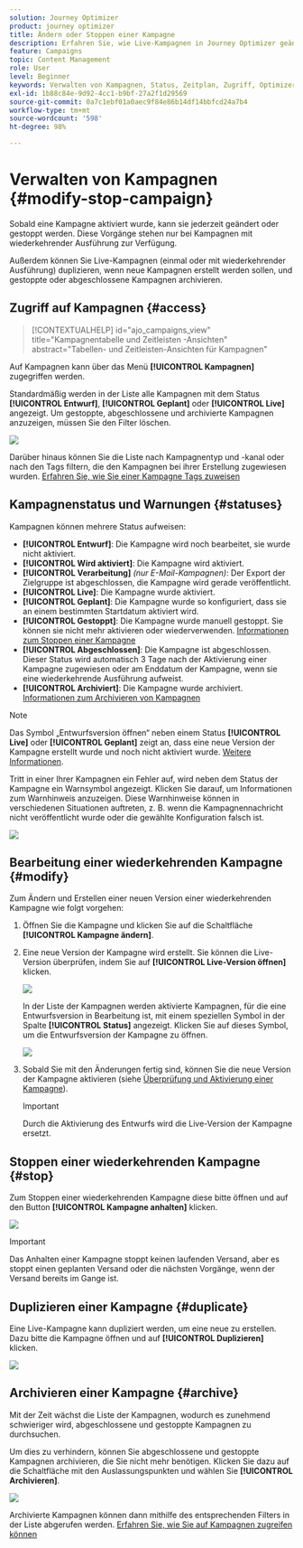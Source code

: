 ```yaml
---
solution: Journey Optimizer
product: journey optimizer
title: Ändern oder Stoppen einer Kampagne
description: Erfahren Sie, wie Live-Kampagnen in Journey Optimizer geändert, gestoppt oder dupliziert werden
feature: Campaigns
topic: Content Management
role: User
level: Beginner
keywords: Verwalten von Kampagnen, Status, Zeitplan, Zugriff, Optimizer
exl-id: 1b88c84e-9d92-4cc1-b9bf-27a2f1d29569
source-git-commit: 0a7c1ebf01a0aec9f84e86b14df14bbfcd24a7b4
workflow-type: tm+mt
source-wordcount: '598'
ht-degree: 98%

---
```


# Verwalten von Kampagnen {#modify-stop-campaign}

Sobald eine Kampagne aktiviert wurde, kann sie jederzeit geändert oder gestoppt werden. Diese Vorgänge stehen nur bei Kampagnen mit wiederkehrender Ausführung zur Verfügung.

Außerdem können Sie Live-Kampagnen (einmal oder mit wiederkehrender Ausführung) duplizieren, wenn neue Kampagnen erstellt werden sollen, und gestoppte oder abgeschlossene Kampagnen archivieren.

## Zugriff auf Kampagnen {#access}

>[!CONTEXTUALHELP]
>id="ajo_campaigns_view"
>title="Kampagnentabelle und Zeitleisten -Ansichten"
>abstract="Tabellen- und Zeitleisten-Ansichten für Kampagnen"

Auf Kampagnen kann über das Menü **[!UICONTROL Kampagnen]** zugegriffen werden.

Standardmäßig werden in der Liste alle Kampagnen mit dem Status **[!UICONTROL Entwurf]**, **[!UICONTROL Geplant]** oder **[!UICONTROL Live]** angezeigt. Um gestoppte, abgeschlossene und archivierte Kampagnen anzuzeigen, müssen Sie den Filter löschen.

![](assets/create-campaign-list.png)

Darüber hinaus können Sie die Liste nach Kampagnentyp und -kanal oder nach den Tags filtern, die den Kampagnen bei ihrer Erstellung zugewiesen wurden. [Erfahren Sie, wie Sie einer Kampagne Tags zuweisen](create-campaign.md#create)

## Kampagnenstatus und Warnungen {#statuses}

Kampagnen können mehrere Status aufweisen:

* **[!UICONTROL Entwurf]**: Die Kampagne wird noch bearbeitet, sie wurde nicht aktiviert.
* **[!UICONTROL Wird aktiviert]**: Die Kampagne wird aktiviert.
* **[!UICONTROL Verarbeitung]** *(nur E-Mail-Kampagnen)*: Der Export der Zielgruppe ist abgeschlossen, die Kampagne wird gerade veröffentlicht.
* **[!UICONTROL Live]**: Die Kampagne wurde aktiviert.
* **[!UICONTROL Geplant]**: Die Kampagne wurde so konfiguriert, dass sie an einem bestimmten Startdatum aktiviert wird.
* **[!UICONTROL Gestoppt]**: Die Kampagne wurde manuell gestoppt. Sie können sie nicht mehr aktivieren oder wiederverwenden. [Informationen zum Stoppen einer Kampagne](modify-stop-campaign.md#stop)
* **[!UICONTROL Abgeschlossen]**: Die Kampagne ist abgeschlossen. Dieser Status wird automatisch 3 Tage nach der Aktivierung einer Kampagne zugewiesen oder am Enddatum der Kampagne, wenn sie eine wiederkehrende Ausführung aufweist.
* **[!UICONTROL Archiviert]**: Die Kampagne wurde archiviert. [Informationen zum Archivieren von Kampagnen](modify-stop-campaign.md#archive)

>[!NOTE]
>
>Das Symbol „Entwurfsversion öffnen“ neben einem Status **[!UICONTROL Live]** oder **[!UICONTROL Geplant]** zeigt an, dass eine neue Version der Kampagne erstellt wurde und noch nicht aktiviert wurde. [Weitere Informationen](modify-stop-campaign.md#modify).

Tritt in einer Ihrer Kampagnen ein Fehler auf, wird neben dem Status der Kampagne ein Warnsymbol angezeigt. Klicken Sie darauf, um Informationen zum Warnhinweis anzuzeigen. Diese Warnhinweise können in verschiedenen Situationen auftreten, z. B. wenn die Kampagnennachricht nicht veröffentlicht wurde oder die gewählte Konfiguration falsch ist.

![](assets/campaign-alerts.png)

## Bearbeitung einer wiederkehrenden Kampagne {#modify}

Zum Ändern und Erstellen einer neuen Version einer wiederkehrenden Kampagne wie folgt vorgehen:

1. Öffnen Sie die Kampagne und klicken Sie auf die Schaltfläche **[!UICONTROL Kampagne ändern]**.

1. Eine neue Version der Kampagne wird erstellt. Sie können die Live-Version überprüfen, indem Sie auf **[!UICONTROL Live-Version öffnen]** klicken.

   ![](assets/create-campaign-draft.png)

   In der Liste der Kampagnen werden aktivierte Kampagnen, für die eine Entwurfsversion in Bearbeitung ist, mit einem speziellen Symbol in der Spalte **[!UICONTROL Status]** angezeigt. Klicken Sie auf dieses Symbol, um die Entwurfsversion der Kampagne zu öffnen.

   ![](assets/create-campaign-edit-list.png)

1. Sobald Sie mit den Änderungen fertig sind, können Sie die neue Version der Kampagne aktivieren (siehe [Überprüfung und Aktivierung einer Kampagne](create-campaign.md#review-activate)).

   >[!IMPORTANT]
   >
   >Durch die Aktivierung des Entwurfs wird die Live-Version der Kampagne ersetzt.

## Stoppen einer wiederkehrenden Kampagne {#stop}

Zum Stoppen einer wiederkehrenden Kampagne diese bitte öffnen und auf den Button **[!UICONTROL Kampagne anhalten]** klicken.

![](assets/create-campaign-stop.png)

>[!IMPORTANT]
>
>Das Anhalten einer Kampagne stoppt keinen laufenden Versand, aber es stoppt einen geplanten Versand oder die nächsten Vorgänge, wenn der Versand bereits im Gange ist.

<!-- inbound campaign (inapp): can stop and resume -->

## Duplizieren einer Kampagne {#duplicate}

Eine Live-Kampagne kann dupliziert werden, um eine neue zu erstellen. Dazu bitte die Kampagne öffnen und auf **[!UICONTROL Duplizieren]** klicken.

![](assets/create-campaign-duplicate.png)

## Archivieren einer Kampagne {#archive}

Mit der Zeit wächst die Liste der Kampagnen, wodurch es zunehmend schwieriger wird, abgeschlossene und gestoppte Kampagnen zu durchsuchen.

Um dies zu verhindern, können Sie abgeschlossene und gestoppte Kampagnen archivieren, die Sie nicht mehr benötigen. Klicken Sie dazu auf die Schaltfläche mit den Auslassungspunkten und wählen Sie **[!UICONTROL Archivieren]**.

![](assets/create-campaign-archive.png)

Archivierte Kampagnen können dann mithilfe des entsprechenden Filters in der Liste abgerufen werden. [Erfahren Sie, wie Sie auf Kampagnen zugreifen können](get-started-with-campaigns.md#access)
